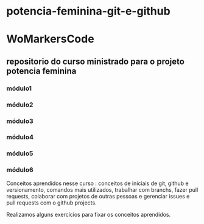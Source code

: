# potencia-feminina-git-e-github
# WoMarkersCode



## repositorio do curso ministrado para o projeto potencia feminina


### módulo1
### módulo2
### módulo3
### módulo4
### módulo5
### módulo6


Conceitos aprendidos nesse curso : conceitos de iniciais de git, github e versionamento, comandos mais utilizados, trabalhar com branchs, fazer pull requests, colaborar com projetos de outras pessoas e gerenciar issues e pull requests com o github projects.

Realizamos alguns exercícios para fixar os conceitos aprendidos.
